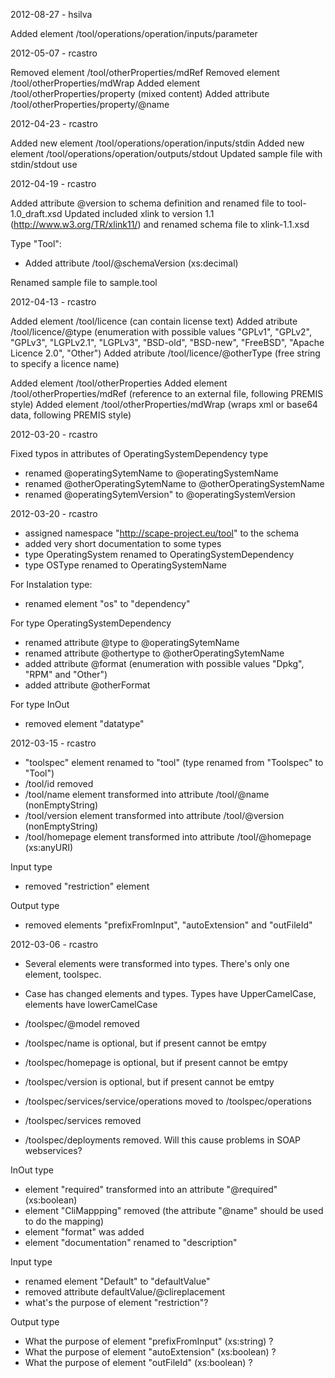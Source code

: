 2012-08-27 - hsilva

Added element /tool/operations/operation/inputs/parameter

2012-05-07 - rcastro

Removed element /tool/otherProperties/mdRef
Removed element /tool/otherProperties/mdWrap
Added element /tool/otherProperties/property (mixed content)
Added attribute /tool/otherProperties/property/@name

2012-04-23 - rcastro

Added new element /tool/operations/operation/inputs/stdin
Added new element /tool/operations/operation/outputs/stdout
Updated sample file with stdin/stdout use

2012-04-19 - rcastro

Added attribute @version to schema definition and renamed file to tool-1.0_draft.xsd
Updated included xlink to version 1.1 (http://www.w3.org/TR/xlink11/) and renamed schema file to xlink-1.1.xsd

Type "Tool":
 - Added attribute /tool/@schemaVersion (xs:decimal)

Renamed sample file to sample.tool

2012-04-13 - rcastro

Added element /tool/licence (can contain license text)
Added atribute /tool/licence/@type (enumeration with possible values "GPLv1", "GPLv2", "GPLv3", "LGPLv2.1", "LGPLv3", "BSD-old", "BSD-new", "FreeBSD", "Apache Licence 2.0", "Other")
Added atribute /tool/licence/@otherType (free string to specify a licence name)

Added element /tool/otherProperties
Added element /tool/otherProperties/mdRef (reference to an external file, following PREMIS style)
Added element /tool/otherProperties/mdWrap (wraps xml or base64 data, following PREMIS style)

2012-03-20 - rcastro

Fixed typos in attributes of OperatingSystemDependency type
 - renamed @operatingSytemName to @operatingSystemName
 - renamed @otherOperatingSytemName to @otherOperatingSystemName
 - renamed @operatingSytemVersion" to @operatingSystemVersion

2012-03-20 - rcastro

- assigned namespace "http://scape-project.eu/tool" to the schema 
- added very short documentation to some types
- type OperatingSystem renamed to OperatingSystemDependency
- type OSType renamed to OperatingSystemName

For Instalation type:
- renamed element "os" to "dependency"

For type OperatingSystemDependency
- renamed attribute @type to @operatingSytemName
- renamed attribute @othertype to @otherOperatingSytemName
- added attribute @format (enumeration with possible values "Dpkg", "RPM" and "Other")
- added attribute @otherFormat

For type InOut
 - removed element "datatype"

2012-03-15 - rcastro

- "toolspec" element renamed to "tool" (type renamed from "Toolspec" to "Tool")
- /tool/id removed
- /tool/name element transformed into attribute /tool/@name (nonEmptyString)
- /tool/version element transformed into attribute /tool/@version (nonEmptyString)
- /tool/homepage element transformed into attribute /tool/@homepage (xs:anyURI)

Input type
 - removed "restriction" element

Output type
 - removed elements "prefixFromInput", "autoExtension" and "outFileId"


2012-03-06 - rcastro
- Several elements were transformed into types. There's only one element, toolspec.
- Case has changed elements and types. Types have UpperCamelCase, elements have lowerCamelCase

- /toolspec/@model removed 
- /toolspec/name is optional, but if present cannot be emtpy
- /toolspec/homepage is optional, but if present cannot be emtpy
- /toolspec/version is optional, but if present cannot be emtpy
- /toolspec/services/service/operations moved to /toolspec/operations
- /toolspec/services removed
- /toolspec/deployments removed. Will this cause problems in SOAP webservices?

InOut type
 - element "required" transformed into an attribute "@required" (xs:boolean)
 - element "CliMappping" removed (the attribute "@name" should be used to do the mapping)
 - element "format" was added
 - element "documentation" renamed to "description"

Input type
 - renamed element "Default" to "defaultValue"
 - removed attribute defaultValue/@clireplacement
 - what's the purpose of element "restriction"?

Output type
 - What the purpose of element "prefixFromInput" (xs:string) ?
 - What the purpose of element "autoExtension" (xs:boolean) ?
 - What the purpose of element "outFileId" (xs:boolean) ?

